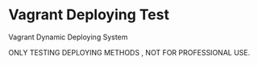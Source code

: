 # Vagrant Deploying Test

Vagrant Dynamic Deploying System

ONLY TESTING DEPLOYING METHODS , NOT FOR PROFESSIONAL USE.
